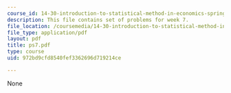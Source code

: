 ```yaml
---
course_id: 14-30-introduction-to-statistical-method-in-economics-spring-2006
description: This file contains set of problems for week 7.
file_location: /coursemedia/14-30-introduction-to-statistical-method-in-economics-spring-2006/972bd9cfd8540fef3362696d719214ce_ps7.pdf
file_type: application/pdf
layout: pdf
title: ps7.pdf
type: course
uid: 972bd9cfd8540fef3362696d719214ce

---
```

None